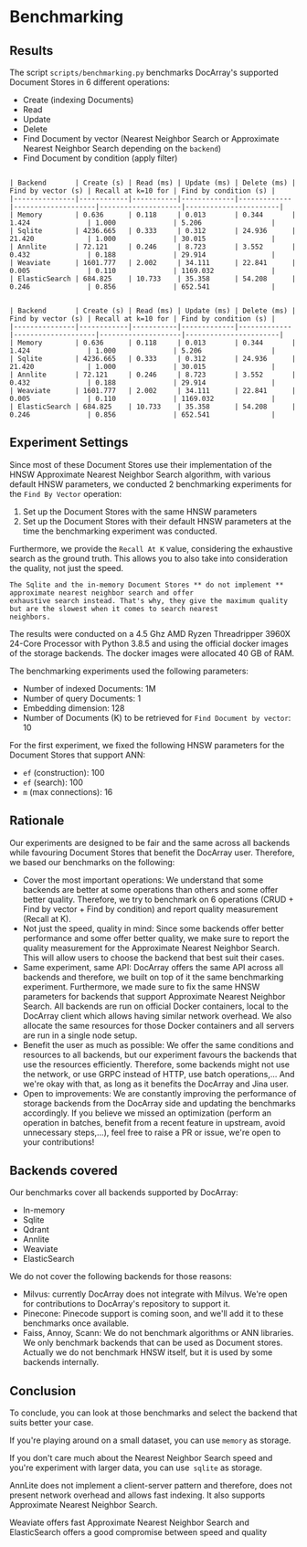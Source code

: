 # Benchmarking
## Results

The script `scripts/benchmarking.py` benchmarks DocArray's supported Document Stores in 6 different operations:
* Create (indexing Documents)
* Read
* Update
* Delete
* Find Document by vector (Nearest Neighbor Search or Approximate Nearest Neighbor Search depending on the `backend`)
* Find Document by condition (apply filter)

````{tab} #1: Same HNSW parameters

| Backend       | Create (s) | Read (ms) | Update (ms) | Delete (ms) | Find by vector (s) | Recall at k=10 for | Find by condition (s) |
|---------------|------------|-----------|-------------|-------------|--------------------|--------------------|-----------------------|
| Memory        | 0.636      | 0.118     | 0.013       | 0.344       | 1.424              | 1.000              | 5.206                 |
| Sqlite        | 4236.665   | 0.333     | 0.312       | 24.936      | 21.420             | 1.000              | 30.015                |
| Annlite       | 72.121     | 0.246     | 8.723       | 3.552       | 0.432              | 0.188              | 29.914                |
| Weaviate      | 1601.777   | 2.002     | 34.111      | 22.841      | 0.005              | 0.110              | 1169.032              |
| ElasticSearch | 684.825    | 10.733    | 35.358      | 54.208      | 0.246              | 0.856              | 652.541               |

````

````{tab} #2: Default HNSW parameters

| Backend       | Create (s) | Read (ms) | Update (ms) | Delete (ms) | Find by vector (s) | Recall at k=10 for | Find by condition (s) |
|---------------|------------|-----------|-------------|-------------|--------------------|--------------------|-----------------------|
| Memory        | 0.636      | 0.118     | 0.013       | 0.344       | 1.424              | 1.000              | 5.206                 |
| Sqlite        | 4236.665   | 0.333     | 0.312       | 24.936      | 21.420             | 1.000              | 30.015                |
| Annlite       | 72.121     | 0.246     | 8.723       | 3.552       | 0.432              | 0.188              | 29.914                |
| Weaviate      | 1601.777   | 2.002     | 34.111      | 22.841      | 0.005              | 0.110              | 1169.032              |
| ElasticSearch | 684.825    | 10.733    | 35.358      | 54.208      | 0.246              | 0.856              | 652.541               |

````

## Experiment Settings

Since most of these Document Stores use their implementation of the HNSW Approximate Nearest Neighbor Search algorithm, 
with various default HNSW parameters, we conducted 2 benchmarking experiments for the `Find By Vector` operation:
1. Set up the Document Stores with the same HNSW parameters 
2. Set up the Document Stores with their default HNSW parameters at the time the benchmarking experiment was conducted.

Furthermore, we provide the `Recall At K` value, considering the exhaustive search as the ground truth. This allows 
you to also take into consideration the quality, not just the speed.

```{important}
The Sqlite and the in-memory Document Stores ** do not implement ** approximate nearest neighbor search and offer 
exhaustive search instead. That's why, they give the maximum quality but are the slowest when it comes to search nearest 
neighbors.
```

The results were conducted on a 4.5 Ghz AMD Ryzen Threadripper 3960X 24-Core Processor with Python 3.8.5 and using the official docker 
images of the storage backends. The docker images were allocated 40 GB of RAM.

The benchmarking experiments used the following parameters:
* Number of indexed Documents: 1M
* Number of query Documents: 1
* Embedding dimension: 128
* Number of Documents (K) to be retrieved for `Find Document by vector`: 10

For the first experiment, we fixed the following HNSW parameters for the Document Stores that support ANN:
* `ef` (construction): 100
* `ef` (search): 100
* `m` (max connections): 16

## Rationale
Our experiments are designed to be fair and the same across all backends while favouring Document Stores that benefit 
the DocArray user. Therefore, we based our benchmarks on the following:

* Cover the most important operations: We understand that some backends are better at some operations than others and 
some offer better quality. Therefore, we try to benchmark on 6 operations (CRUD + Find by vector + Find by condition)
and report quality measurement (Recall at K).
* Not just the speed, quality in mind: Since some backends offer better performance and some offer better quality, 
we make sure to report the quality measurement for the Approximate Nearest Neighbor Search. This will allow users to 
choose the backend that best suit their cases.
* Same experiment, same API: DocArray offers the same API across all backends and therefore, we built on top of it the 
same benchmarking experiment. Furthermore, we made sure to fix the same HNSW parameters for backends that support 
Approximate Nearest Neighbor Search. All backends are run on official Docker containers, local to the DocArray client 
which allows having similar network overhead. We also allocate the same resources for those Docker containers and all 
servers are run in a single node setup.
* Benefit the user as much as possible: We offer the same conditions and resources to all backends, but our experiment 
favours the backends that use the resources efficiently. Therefore, some backends might not use the network, or use 
GRPC instead of HTTP, use batch operations,... And we're okay with that, as long as it benefits the DocArray and Jina 
user.
* Open to improvements: We are constantly improving the performance of storage backends from the DocArray side and 
updating the benchmarks accordingly. If you believe we missed an optimization (perform an operation in batches, benefit 
from a recent feature in upstream, avoid unnecessary steps,...), feel free to raise a PR or issue, we're open to 
your contributions!

## Backends covered
Our benchmarks cover all backends supported by DocArray:
* In-memory
* Sqlite
* Qdrant
* Annlite
* Weaviate
* ElasticSearch

We do not cover the following backends for those reasons:
* Milvus: currently DocArray does not integrate with Milvus. We're open for contributions to DocArray's repository to 
support it.
* Pinecone: Pinecode support is coming soon, and we'll add it to these benchmarks once available.
* Faiss, Annoy, Scann: We do not benchmark algorithms or ANN libraries. We only benchmark backends that can be used as 
Document stores. Actually we do not benchmark HNSW itself, but it is used by some backends internally.


## Conclusion
To conclude, you can look at those benchmarks and select the backend that suits better your case.

If you're playing around on a small dataset, you can use `memory` as storage.

If you don't care much about the Nearest Neighbor Search speed and you're experiment with larger data, you can use`
sqlite` as storage.

AnnLite does not implement a client-server pattern and therefore, does not present network overhead and allows fast 
indexing. It also supports Approximate Nearest Neighbor Search.

Weaviate offers fast Approximate Nearest Neighbor Search and ElasticSearch offers a good compromise between speed and 
quality